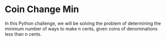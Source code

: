 # Coin Change Min

In this Python challenge, we will be solving the problem of determining the minimum number of ways to make n cents, given coins of denominations less than n cents.
